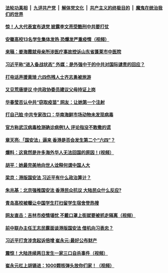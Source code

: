 

####  [法轮功真相](../../../../basic/blob/master/README.md?t=05272031) &nbsp;|&nbsp; [九评共产党](../../../../9ping.md/blob/master/README.md?t=05272031) &nbsp;|&nbsp; [解体党文化](../../../../jtdwh.md/blob/master/README.md?t=05272031)  &nbsp;|&nbsp; [共产主义的终极目的](../../../../gczydzjmd.md/blob/master/README.md?t=05272031) &nbsp;|&nbsp; [魔鬼在统治我们的世界](../../../../mgztzwmdsj.md/blob/master/README.md?t=05272031) 

#### [惊！人大代表宣布退党 披露李文亮受酷刑中共要打仗](../pages/soh5/383614.md?t=05272031) 
#### [安徽高校13名学生集体发热  恐爆发严重疫情（视频）](../pages/soh5/383626.md?t=05272031) 
#### [来稿：姜海霞就母亲所涉医疗事故控诉山东省蓬莱市中医院](../pages/soh5/383617.md?t=05272031) 
#### [习近平称“进入备战状态” 外媒：是外强中干的中共对国际谴责的回应？](../pages/soh5/383404.md?t=05272031) 
#### [打电话声援黄琦 六四伤残人士齐志勇被旅游](../pages/soh5/383569.md?t=05272031) 
#### [又见荒唐提议 中共政协委员建议父母持证上岗](../pages/soh5/383557.md?t=05272031) 
#### [华春莹否认中共“窃取疫苗”  网友：让她第一个注射](../pages/soh5/383476.md?t=05272031) 
#### [打自己脸 中共专家改口：华南海鲜市场动物未发现病毒](../pages/soh5/383482.md?t=05272031) 
#### [官方称武汉病毒检测确诊病例1人 评论指没不敢撒的谎](../pages/soh5/383401.md?t=05272031) 
#### [章天亮:「国安法」逼来 香港是否会发生第二个“六四”？](../pages/soh5/383371.md?t=05272031) 
#### [爆料：这竟然是许多海外华人无法回国的原因！(视频）](../pages/soh5/383308.md?t=05272031) 
#### [胡平：她最完美地向世人诠释何谓中国人大](../pages/soh5/383299.md?t=05272031) 
#### [梁京：港版国安法  习近平有什么政治算计？](../pages/soh5/383290.md?t=05272031) 
#### [朱兆基：北京强推国安法  香港民众抗议  大陆民众什么反应?](../pages/soh5/383275.md?t=05272031) 
#### [青岛高校被曝让中国学生打扫留学生宿舍登热搜](../pages/soh5/383203.md?t=05272031) 
#### [网友直击：吉林市疫情堪忧  不戴口罩上街就要被抓走隔离（视频）](../pages/soh5/383245.md?t=05272031) 
#### [前中联办主任王志民露面谈港版国安法 借机向习表忠？](../pages/soh5/383248.md?t=05272031) 
#### [习近平打贪涉贪起诉倍增 崔永元:最好公布财产](../pages/soh5/383242.md?t=05272031) 
#### [震惊！大陆连续两日发生一家三口自杀事件（视频）](../pages/soh5/383224.md?t=05272031) 
#### [崔永元杠上胡锡进：1000颗核弹头放你们家！（视频）](../pages/soh5/383212.md?t=05272031) 
